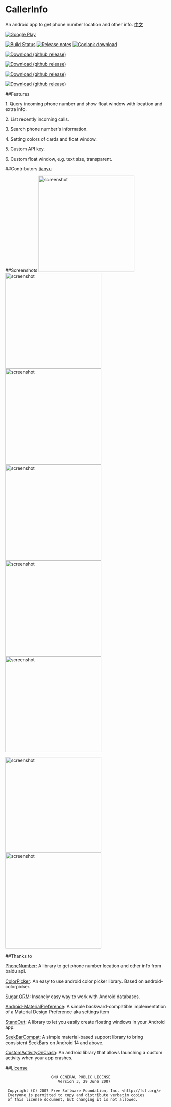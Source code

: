 # CallerInfo
An android app to get phone number location and other info. [中文](https://github.com/xdtianyu/CallerInfo/blob/master/README-CN.md)

[![Google Play](http://developer.android.com/images/brand/en_generic_rgb_wo_45.png)](https://play.google.com/store/apps/details?id=org.xdty.callerinfo)

[![Build Status](https://travis-ci.org/xdtianyu/CallerInfo.svg?branch=master)](https://travis-ci.org/xdtianyu/CallerInfo)
[![Release notes](https://img.shields.io/badge/release-notes-yellowgreen.svg)](https://github.com/xdtianyu/CallerInfo/releases)
[![Coolapk download](https://img.shields.io/badge/coolapk-download-blue.svg)](http://coolapk.com/apk/org.xdty.callerinfo)

[![Download (github release)](https://img.shields.io/github/downloads/xdtianyu/CallerInfo/v1.1.10/total.svg)](https://github.com/xdtianyu/CallerInfo/releases/download/v1.1.10/callerinfo-v1.1.10-release.apk)

[![Download (github release)](https://img.shields.io/github/downloads/xdtianyu/CallerInfo/v1.1.9/total.svg)](https://github.com/xdtianyu/CallerInfo/releases/download/v1.1.9/callerinfo-v1.1.9-release.apk)

[![Download (github release)](https://img.shields.io/github/downloads/xdtianyu/CallerInfo/v1.1.8/total.svg)](https://github.com/xdtianyu/CallerInfo/releases/download/v1.1.8/callerinfo-v1.1.8-release.apk)

[![Download (github release)](https://img.shields.io/github/downloads/xdtianyu/CallerInfo/v1.1.6/total.svg)](https://github.com/xdtianyu/CallerInfo/releases/download/v1.1.6/callerinfo-v1.1.6-release.apk)

##Features

1\. Query incoming phone number and show float window with location and extra info.

2\. List recently incoming calls.

3\. Search phone number's information.

4\. Setting colors of cards and float window.

5\. Custom API key.

6\. Custom float window, e.g. text size, transparent.

##Contributors
[tianyu](https://www.xdty.org)

##Screenshots
<img src="https://raw.githubusercontent.com/xdtianyu/CallerInfo/master/screenshots/1.png" alt="screenshot" width="300">
<img src="https://raw.githubusercontent.com/xdtianyu/CallerInfo/master/screenshots/2.png" alt="screenshot" width="300">
<img src="https://raw.githubusercontent.com/xdtianyu/CallerInfo/master/screenshots/3.png" alt="screenshot" width="300">
<img src="https://raw.githubusercontent.com/xdtianyu/CallerInfo/master/screenshots/4.png" alt="screenshot" width="300">
<img src="https://raw.githubusercontent.com/xdtianyu/CallerInfo/master/screenshots/5.png" alt="screenshot" width="300">
<img src="https://raw.githubusercontent.com/xdtianyu/CallerInfo/master/screenshots/6.png" alt="screenshot" width="300">

<img src="https://raw.githubusercontent.com/xdtianyu/CallerInfo/master/screenshots/p-1.png" alt="screenshot" width="300">
<img src="https://raw.githubusercontent.com/xdtianyu/CallerInfo/master/screenshots/p-2.png" alt="screenshot" width="300">

##Thanks to

[PhoneNumber](https://github.com/xdtianyu/PhoneNumber): A library to get phone number location and other info from baidu api.

[ColorPicker](https://github.com/xdtianyu/ColorPicker): An easy to use android color picker library. Based on android-colorpicker.

[Sugar ORM](https://github.com/satyan/sugar): Insanely easy way to work with Android databases.

[Android-MaterialPreference](https://github.com/jenzz/Android-MaterialPreference): A simple backward-compatible implementation of a Material Design Preference aka settings item

[StandOut](https://github.com/pingpongboss/StandOut): A library to let you easily create floating windows in your Android app.

[SeekBarCompat](https://github.com/ahmedrizwan/SeekBarCompat): A simple material-based support library to bring consistent SeekBars on Android 14 and above.

[CustomActivityOnCrash](https://github.com/Ereza/CustomActivityOnCrash): An android library that allows launching a custom activity when your app crashes.

##[License](https://github.com/xdtianyu/CallerInfo/blob/master/LICENSE.md)

```
                    GNU GENERAL PUBLIC LICENSE
                       Version 3, 29 June 2007

 Copyright (C) 2007 Free Software Foundation, Inc. <http://fsf.org/>
 Everyone is permitted to copy and distribute verbatim copies
 of this license document, but changing it is not allowed.
 ```
